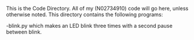 This is the Code Directory.
 All of my (N02734910) code will go here, unless otherwise noted.
 This directory contains the following programs:
 
 -blink.py which makes an LED blink three times with a second pause between blink.

